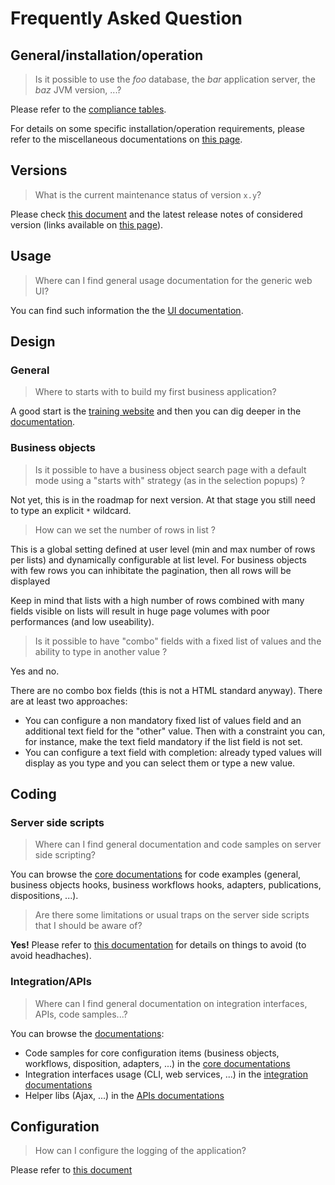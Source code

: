 Frequently Asked Question
=========================

General/installation/operation
------------------------------

> Is it possible to use the _foo_ database, the _bar_ application server, the _baz_ JVM version, ...?

Please refer to the [compliance tables](/lesson/docs/compliance).

For details on some specific installation/operation requirements, please refer to the miscellaneous documentations on [this page](./).

Versions
--------

> What is the current maintenance status of version `x.y`?

Please check [this document](/lesson/docs/versions) and the latest release notes of considered version (links available on [this page](../)).

Usage
-----

> Where can I find general usage documentation for the generic web UI?

You can find such information the the [UI documentation](./04-ui/).

Design
------

### General

> Where to starts with to build my first business application?

A good start is the [training website](https://training.simplicite.io) and then you can dig deeper in the [documentation](./).

### Business objects

> Is it possible to have a business object search page with a default mode using a "starts with" strategy (as in the selection popups) ?

Not yet, this is in the roadmap for next version. At that stage you still need to type an explicit `*` wildcard.

> How can we set the number of rows in list ?

This is a global setting defined at user level (min and max number of rows per lists) and dynamically configurable at list level.
For business objects with few rows you can inhibitate the pagination, then all rows will be displayed

Keep in mind that lists with a high number of rows combined with many fields visible on lists will result in huge page volumes with poor performances (and low useability).

> Is it possible to have &quot;combo&quot; fields with a fixed list of values and the ability to type in another value ?

Yes and no.

There are no combo box fields (this is not a HTML standard anyway). There are at least two approaches:

* You can configure a non mandatory fixed list of values field and an additional text field for the &quot;other&quot; value.
Then with a constraint you can, for instance, make the text field mandatory if the list field is not set.
* You can configure a text field with completion: already typed values will display as you type and you can select them or type a new value.

<!-- 
### Business workflows
-->

Coding
------

### Server side scripts

> Where can I find general documentation and code samples on server side scripting?

You can browse the [core documentations](./01-core/) for code examples (general, business objects hooks, business workflows hooks, adapters, publications, dispositions, ...).

> Are there some limitations or usual traps on the server side scripts that I should be aware of?

**Yes!** Please refer to [this documentation](/lesson/docs/core/basic-code-examples#javascript-engine-traps) for details on things to avoid (to avoid headhaches).

### Integration/APIs

> Where can I find general documentation on integration interfaces, APIs, code samples...?

You can browse the [documentations](./):

* Code samples for core configuration items (business objects, workflows, disposition, adapters, ...) in the [core documentations](./01-core/)
* Integration interfaces usage (CLI, web services, ...) in the [integration documentations](./02-integration/)
* Helper libs (Ajax, ...) in the [APIs documentations](./03-apis/)

Configuration
-------------

> How can I configure the logging of the application?

Please refer to [this document](/lesson/docs/misc/logging)

